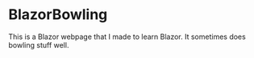 # BlazorBowling
This is a Blazor webpage that I made to learn Blazor. It sometimes does bowling stuff well. 
